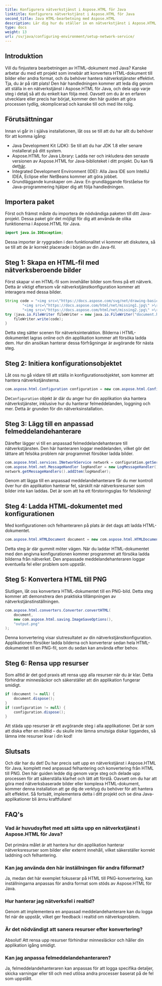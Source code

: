 ```yaml
---
title: Konfigurera nätverkstjänst i Aspose.HTML för Java
linktitle: Konfigurera nätverkstjänst i Aspose.HTML för Java
second_title: Java HTML-bearbetning med Aspose.HTML
description: Lär dig hur du ställer in en nätverkstjänst i Aspose.HTML för Java, hanterar nätverksresurser och konverterar HTML till PNG med anpassad felhantering.
type: docs
weight: 13
url: /sv/java/configuring-environment/setup-network-service/
---
```

## Introduktion
Vill du finjustera bearbetningen av HTML-dokument med Java? Kanske arbetar du med ett projekt som innebär att konvertera HTML-dokument till bilder eller andra format, och du behöver hantera nätverkstjänster effektivt. Tja, du är på rätt plats! Den här handledningen kommer att leda dig genom att ställa in en nätverkstjänst i Aspose.HTML för Java, och dela upp varje steg i detalj så att du enkelt kan följa med. Oavsett om du är en erfaren utvecklare eller precis har börjat, kommer den här guiden att göra processen tydlig, okomplicerad och kanske till och med lite rolig.
## Förutsättningar
Innan vi går in i själva installationen, låt oss se till att du har allt du behöver för att komma igång:
- Java Development Kit (JDK): Se till att du har JDK 1.8 eller senare installerat på ditt system.
-  Aspose.HTML for Java Library: Ladda ner och inkludera den senaste versionen av Aspose.HTML for Java-biblioteket i ditt projekt. Du kan få det[här](https://releases.aspose.com/html/java/).
- Integrated Development Environment (IDE): Alla Java IDE som IntelliJ IDEA, Eclipse eller NetBeans kommer att göra jobbet.
- Grundläggande kunskaper om Java: En grundläggande förståelse för Java-programmering hjälper dig att följa handledningen.
## Importera paket
Först och främst måste du importera de nödvändiga paketen till ditt Java-projekt. Dessa paket gör det möjligt för dig att använda de olika funktionerna i Aspose.HTML för Java.
```java
import java.io.IOException;
```
Dessa importer är ryggraden i den funktionalitet vi kommer att diskutera, så se till att de är korrekt placerade i början av din Java-fil.

## Steg 1: Skapa en HTML-fil med nätverksberoende bilder
Först skapar vi en HTML-fil som innehåller bilder som finns på ett nätverk. Detta är viktigt eftersom vår nätverkstjänstkonfiguration kommer att interagera med dessa bilder.
```java
String code = "<img src=\"https://docs.aspose.com/svg/net/drawing-basics/filters-and-gradients/park.jpg\" >\r\n" +
		"<img src=\"https://docs.aspose.com/html/net/missing1.jpg\" >\r\n" +
		"<img src=\"https://docs.aspose.com/html/net/missing2.jpg\" >\r\n";
try (java.io.FileWriter fileWriter = new java.io.FileWriter("document.html")) {
	fileWriter.write(code);
}
```
Detta steg sätter scenen för nätverksinteraktion. Bilderna i HTML-dokumentet lagras online och din applikation kommer att försöka ladda dem. Hur din ansökan hanterar dessa förfrågningar är avgörande för nästa steg.
## Steg 2: Initiera konfigurationsobjektet
Låt oss nu gå vidare till att ställa in konfigurationsobjektet, som kommer att hantera nätverkstjänsterna.
```java
com.aspose.html.Configuration configuration = new com.aspose.html.Configuration();
```
 De`Configuration` objekt är där du anger hur din applikation ska hantera nätverkstjänster, inklusive hur du hanterar felmeddelanden, loggning och mer. Detta är grunden för din nätverksinstallation.
## Steg 3: Lägg till en anpassad felmeddelandehanterare
Därefter lägger vi till en anpassad felmeddelandehanterare till nätverkstjänsten. Den här hanteraren loggar meddelanden, vilket gör det lättare att felsöka problem när programmet försöker ladda bilder.
```java
com.aspose.html.services.INetworkService network = configuration.getService(com.aspose.html.services.INetworkService.class);
com.aspose.html.net.MessageHandler logHandler = new LogMessageHandler();
network.getMessageHandlers().addItem(logHandler);
```

Genom att lägga till en anpassad meddelandehanterare får du mer kontroll över hur din applikation hanterar fel, särskilt när nätverksresurser som bilder inte kan laddas. Det är som att ha ett förstoringsglas för felsökning!
## Steg 4: Ladda HTML-dokumentet med konfigurationen

Med konfigurationen och felhanteraren på plats är det dags att ladda HTML-dokumentet.
```java
com.aspose.html.HTMLDocument document = new com.aspose.html.HTMLDocument("document.html", configuration);
```
Detta steg är där gummit möter vägen. När du laddar HTML-dokumentet med den angivna konfigurationen kommer programmet att försöka ladda bilderna från nätverket. Den anpassade meddelandehanteraren loggar eventuella fel eller problem som uppstår.
## Steg 5: Konvertera HTML till PNG
Slutligen, låt oss konvertera HTML-dokumentet till en PNG-bild. Detta steg kommer att demonstrera den praktiska tillämpningen av nätverkstjänstinställningen.
```java
com.aspose.html.converters.Converter.convertHTML(
	document,
	new com.aspose.html.saving.ImageSaveOptions(),
	"output.png"
);
```
Denna konvertering visar slutresultatet av din nätverkstjänstkonfiguration. Applikationen försöker ladda bilderna och konverterar sedan hela HTML-dokumentet till en PNG-fil, som du sedan kan använda efter behov.
## Steg 6: Rensa upp resurser
Som alltid är det god praxis att rensa upp alla resurser när du är klar. Detta förhindrar minnesläckor och säkerställer att din applikation fungerar smidigt.
```java
if (document != null) {
	document.dispose();
}
if (configuration != null) {
	configuration.dispose();
}
```
Att städa upp resurser är ett avgörande steg i alla applikationer. Det är som att diska efter en måltid – du skulle inte lämna smutsiga diskar liggandes, så lämna inte resurser kvar i din kod!

## Slutsats
Och där har du det! Du har precis satt upp en nätverkstjänst i Aspose.HTML för Java, komplett med anpassad felhantering och konvertering från HTML till PNG. Den här guiden ledde dig genom varje steg och delade upp processen för att säkerställa klarhet och lätt att förstå. Oavsett om du har att göra med nätverksbaserade bilder eller komplexa HTML-dokument, kommer denna installation att ge dig de verktyg du behöver för att hantera allt effektivt. Så fortsätt, implementera detta i ditt projekt och se dina Java-applikationer bli ännu kraftfullare!
## FAQ's
### Vad är huvudsyftet med att sätta upp en nätverkstjänst i Aspose.HTML för Java?  
Det primära målet är att hantera hur din applikation hanterar nätverksresurser som bilder eller externt innehåll, vilket säkerställer korrekt laddning och felhantering.
### Kan jag använda den här inställningen för andra filformat?  
Ja, medan det här exemplet fokuserar på HTML till PNG-konvertering, kan inställningarna anpassas för andra format som stöds av Aspose.HTML för Java.
### Hur hanterar jag nätverksfel i realtid?  
Genom att implementera en anpassad meddelandehanterare kan du logga fel när de uppstår, vilket ger feedback i realtid om nätverksproblem.
### Är det nödvändigt att sanera resurser efter konvertering?  
Absolut! Att rensa upp resurser förhindrar minnesläckor och håller din applikation igång smidigt.
### Kan jag anpassa felmeddelandehanteraren?  
Ja, felmeddelandehanteraren kan anpassas för att logga specifika detaljer, skicka varningar eller till och med utlösa andra processer baserat på de fel som uppstått.
